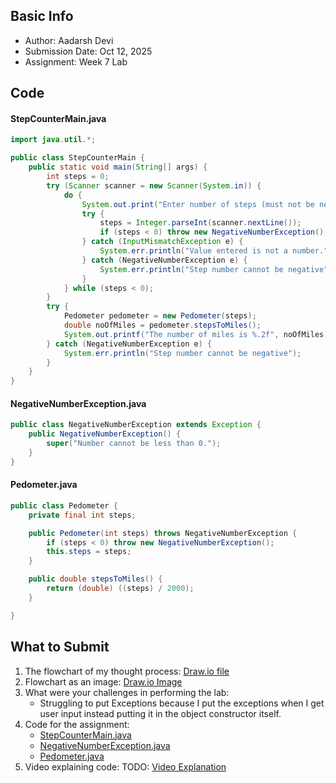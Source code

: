 ## Basic Info
- Author: Aadarsh Devi
- Submission Date: Oct 12, 2025
- Assignment: Week 7 Lab

## Code
#### StepCounterMain.java
```java
import java.util.*;

public class StepCounterMain {
    public static void main(String[] args) {
        int steps = 0;
        try (Scanner scanner = new Scanner(System.in)) {
            do {
                System.out.print("Enter number of steps (must not be negative): ");
                try {
                    steps = Integer.parseInt(scanner.nextLine());
                    if (steps < 0) throw new NegativeNumberException();
                } catch (InputMismatchException e) {
                    System.err.println("Value entered is not a number.");
                } catch (NegativeNumberException e) {
                    System.err.println("Step number cannot be negative");
                }
            } while (steps < 0);
        }
        try {
            Pedometer pedometer = new Pedometer(steps);
            double noOfMiles = pedometer.stepsToMiles();
            System.out.printf("The number of miles is %.2f", noOfMiles);
        } catch (NegativeNumberException e) {
            System.err.println("Step number cannot be negative");
        }
    }
}
```

#### NegativeNumberException.java
```java
public class NegativeNumberException extends Exception {
    public NegativeNumberException() {
        super("Number cannot be less than 0.");
    }
}
```

#### Pedometer.java
```java
public class Pedometer {
    private final int steps;

    public Pedometer(int steps) throws NegativeNumberException {
        if (steps < 0) throw new NegativeNumberException();
        this.steps = steps;
    }

    public double stepsToMiles() {
        return (double) ((steps) / 2000);
    }

}

```

## What to Submit
1. The flowchart of my thought process: [Draw.io file](exceptions_flowchart.drawio)
2. Flowchart as an image: [Draw.io Image](exceptions_flowchart_image.png)
3. What were your challenges in performing the lab:
    - Struggling to put Exceptions because I put the exceptions when I get user input instead putting it in the object constructor itself.
5. Code for the assignment:
   - [StepCounterMain.java](StepCounterMain.java)
   - [NegativeNumberException.java](NegativeNumberException.java)
   - [Pedometer.java](Pedometer.java)
7. Video explaining code: TODO: [Video Explanation](link)
